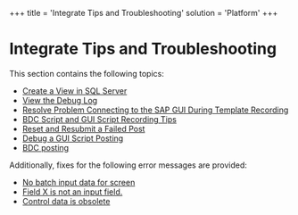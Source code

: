 +++
title = 'Integrate Tips and Troubleshooting'
solution = 'Platform'
+++

# Integrate Tips and Troubleshooting

This section contains the following topics:

  - [Create a View in SQL Server](Create_a_View_in_SQL_Server.htm)
  - [View the Debug Log](View_the_Debug_Log.htm)
  - [Resolve Problem Connecting to the SAP GUI During Template
    Recording](Resolve_Problem_Connecting_to_the_SAP_GUI_During_Template_Recording.htm)
  - [BDC Script and GUI Script Recording
    Tips](BDCScriptGUIScriptRecTips.htm)
  - [Reset and Resubmit a Failed
    Post](Reset_and_Resubmit_a_Failed_Post.htm)
  - [Debug a GUI Script Posting](Debug_a_GUI_Script_Posting.htm)
  - [BDC posting](BDC_posting.htm)

Additionally, fixes for the following error messages are provided:

  - [No batch input data for screen](No_batch_input_data_for_screen.htm)
  - [Field X is not an input field.](Field_X_is_not_an_input_field.htm)
  - [Control data is obsolete](Control_data_is_obsolete.htm)
